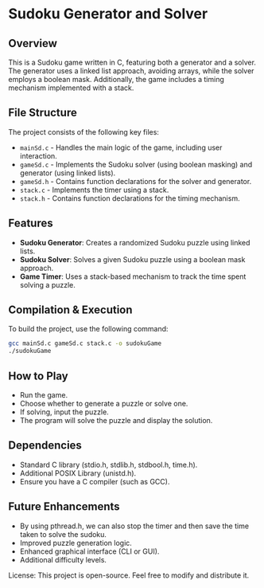 # Sudoku Generator and Solver

## Overview
This is a Sudoku game written in C, featuring both a generator and a solver. The generator uses a linked list approach, avoiding arrays, while the solver employs a boolean mask. Additionally, the game includes a timing mechanism implemented with a stack.

## File Structure
The project consists of the following key files:
- `mainSd.c` - Handles the main logic of the game, including user interaction.
- `gameSd.c` - Implements the Sudoku solver (using boolean masking) and generator (using linked lists).
- `gameSd.h` - Contains function declarations for the solver and generator.
- `stack.c` - Implements the timer using a stack.
- `stack.h` - Contains function declarations for the timing mechanism.

## Features
- **Sudoku Generator**: Creates a randomized Sudoku puzzle using linked lists.
- **Sudoku Solver**: Solves a given Sudoku puzzle using a boolean mask approach.
- **Game Timer**: Uses a stack-based mechanism to track the time spent solving a puzzle.

## Compilation & Execution
To build the project, use the following command:

```sh
gcc mainSd.c gameSd.c stack.c -o sudokuGame
./sudokuGame
```
## How to Play
- Run the game.
- Choose whether to generate a puzzle or solve one.
- If solving, input the puzzle.
- The program will solve the puzzle and display the solution.

## Dependencies
- Standard C library (stdio.h, stdlib.h, stdbool.h, time.h).
- Additional POSIX Library (unistd.h).
- Ensure you have a C compiler (such as GCC).

## Future Enhancements
- By using pthread.h, we can also stop the timer and then save the time taken to solve the sudoku.
- Improved puzzle generation logic.
- Enhanced graphical interface (CLI or GUI).
- Additional difficulty levels.

License:
This project is open-source. Feel free to modify and distribute it.
